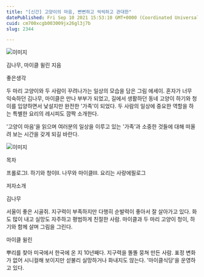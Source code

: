 ```yaml
---
title: "[신간] 고양이의 마음, 뻔뻔하고 씩씩하고 관대한"
datePublished: Fri Sep 10 2021 15:53:10 GMT+0000 (Coordinated Universal Time)
cuid: cm700xcgb003009jx26gl3j7b
slug: 2344

---
```



![이미지](https://cdn.hashnode.com/res/hashnode/image/upload/v1739250639326/c8b6ddd8-10b7-48cc-b122-7a8035a07209.jpeg)

김나무, 마이클 윌린 지음

좋은생각

두 마리 고양이와 두 사람이 꾸려나가는 일상의 모습을 담은 그림 에세이. 혼자가 너무 익숙하던 김나무, 마이클은 만나 부부가 되었고, 길에서 생활하던 동네 고양이 하기와 청이를 입양하면서 낯설지만 완전한 '가족'이 되었다. 두 사람의 일상에 중요한 역할을 하는 특별한 요리의 레시피도 깜짝 소개한다.

'고양이 마음'을 읽으며 여러분의 일상을 이루고 있는 '가족'과 소중한 것들에 대해 떠올려 보는 시간을 갖게 되길 바란다.

![이미지](https://cdn.hashnode.com/res/hashnode/image/upload/v1739250641065/ea131e30-8d73-4d5e-bdd9-efcbf7366702.png)

목차

프롤로그Ⅰ. 하기와 청이Ⅱ. 나무와 마이클Ⅲ. 요리는 사랑에필로그

저자소개

김나무

서울이 좋은 시골쥐. 지구력이 부족하지만 다행히 순발력이 좋아서 잘 살아가고 있다. 화도 많이 내고 실망도 자주하고 평범하게 친절한 사람. 마이클과 두 마리 고양이 청이, 하기와 함께 살며 그림을 그린다.

마이클 윌린

뿌리를 찾아 미국에서 한국에 온 지 10년째다. 지구력을 똘똘 뭉쳐 만든 사람. 표정 변화가 없어 시니컬해 보이지만 섣불리 실망하거나 화내지도 않는다. '마이클식당'을 운영하고 있다.